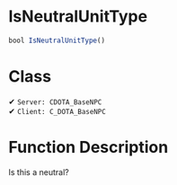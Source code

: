 # IsNeutralUnitType
```js	
bool IsNeutralUnitType()
```
# Class
✔ `Server: CDOTA_BaseNPC`  
✔ `Client: C_DOTA_BaseNPC`  

# Function Description
Is this a neutral?
